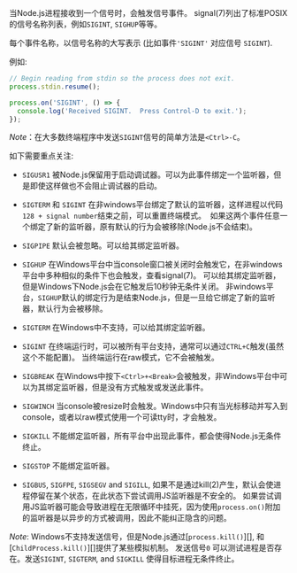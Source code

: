 
<!--type=event-->
<!--name=SIGINT, SIGHUP, etc.-->

当Node.js进程接收到一个信号时，会触发信号事件。 signal(7)列出了标准POSIX的信号名称列表，例如`SIGINT`, `SIGHUP`等等。

每个事件名称，以信号名称的大写表示 (比如事件`'SIGINT'` 对应信号 `SIGINT`).

例如:

```js
// Begin reading from stdin so the process does not exit.
process.stdin.resume();

process.on('SIGINT', () => {
  console.log('Received SIGINT.  Press Control-D to exit.');
});
```

*Note*：在大多数终端程序中发送`SIGINT`信号的简单方法是`<Ctrl>-C`。

如下需要重点关注:

* `SIGUSR1` 被Node.js保留用于启动调试器。可以为此事件绑定一个监听器，但是即使这样做也不会阻止调试器的启动。

* `SIGTERM` 和 `SIGINT` 在非windows平台绑定了默认的监听器，这样进程以代码`128 + signal number`结束之前，可以重置终端模式。
  如果这两个事件任意一个绑定了新的监听器，原有默认的行为会被移除(Node.js不会结束)。

* `SIGPIPE` 默认会被忽略。可以给其绑定监听器。

* `SIGHUP` 在Windows平台中当console窗口被关闭时会触发它，在非windows平台中多种相似的条件下也会触发，查看signal(7)。
  可以给其绑定监听器，但是Windows下Node.js会在它触发后10秒钟无条件关闭。
  非windows平台，`SIGHUP`默认的绑定行为是结束Node.js，但是一旦给它绑定了新的监听器，默认行为会被移除。

* `SIGTERM` 在Windows中不支持，可以给其绑定监听器。
* `SIGINT` 在终端运行时，可以被所有平台支持，通常可以通过`CTRL+C`触发(虽然这个不能配置)。
  当终端运行在raw模式，它不会被触发。

* `SIGBREAK` 在Windows中按下`<Ctrl>+<Break>`会被触发，非Windows平台中可以为其绑定监听器，但是没有方式触发或发送此事件。

* `SIGWINCH` 当console被resize时会触发。Windows中只有当光标移动并写入到console，或者以raw模式使用一个可读tty时，才会触发。

* `SIGKILL` 不能绑定监听器，所有平台中出现此事件，都会使得Node.js无条件终止。

* `SIGSTOP` 不能绑定监听器。

* `SIGBUS`, `SIGFPE`, `SIGSEGV` and `SIGILL`, 如果不是通过kill(2)产生，默认会使进程停留在某个状态，在此状态下尝试调用JS监听器是不安全的。
   如果尝试调用JS监听器可能会导致进程在无限循环中挂死，因为使用`process.on()`附加的监听器是以异步的方式被调用，因此不能纠正隐含的问题。

*Note*: Windows不支持发送信号，但是Node.js通过[`process.kill()`][], 和 [`ChildProcess.kill()`][]提供了某些模拟机制。
发送信号`0` 可以测试进程是否存在。发送`SIGINT`, `SIGTERM`, and `SIGKILL` 使得目标进程无条件终止。

